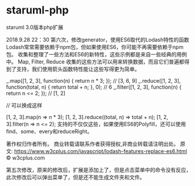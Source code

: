 # staruml-php
staruml 3.0版本php扩展

2018.9.28 22：30 
第六次，修改generator，使用ES6取代的Lodash特性的函数
Lodash常常需要依赖于npm包，但如果使用ES6，你可能不再需要依赖于npm包。
收集和整理了一些方法和ES6的新特性，这些示例都是来自一些经典的用例中。
Map, Filter, Reduce
收集的这些方法可以用来转换数据，而且它们普遍都得到了支持，我们使用箭头函数特性能让这些写得更为简单。

_.map([1, 2, 3], function(n) { return n * 3; });
// [3, 6, 9]
_.reduce([1, 2, 3], function(total, n) { return total + n; }, 0);
// 6
_.filter([1, 2, 3], function(n) { return n <= 2; });
// [1, 2]

// 可以换成这样

[1, 2, 3].map(n => n * 3);
[1, 2, 3].reduce((total, n) => total + n);
[1, 2, 3].filter(n => n <= 2);
支持的不仅仅这些，如果使用ES6的Polyfill，还可以使用find、some、every和reduceRight。

著作权归作者所有。
商业转载请联系作者获得授权,非商业转载请注明出处。
原文: https://www.w3cplus.com/javascript/lodash-features-replace-es6.html © w3cplus.com

第五次修改，原来的修改后，扩展是添加上了，但是点击菜单中的命令没有反应，此次修改后可以弹出菜单了，但是还不能生成文件夹和文件。
